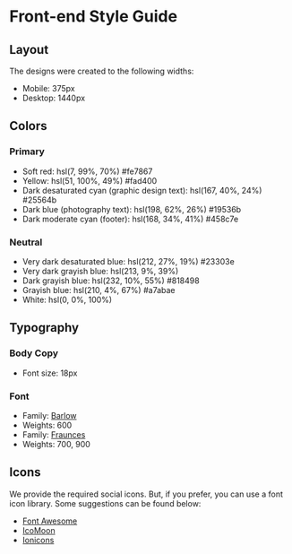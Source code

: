 # Front-end Style Guide

## Layout

The designs were created to the following widths:

- Mobile: 375px
- Desktop: 1440px

## Colors

### Primary

- Soft red: hsl(7, 99%, 70%) #fe7867
- Yellow: hsl(51, 100%, 49%) #fad400
- Dark desaturated cyan (graphic design text): hsl(167, 40%, 24%) #25564b
- Dark blue (photography text): hsl(198, 62%, 26%) #19536b
- Dark moderate cyan (footer): hsl(168, 34%, 41%) #458c7e

### Neutral

- Very dark desaturated blue: hsl(212, 27%, 19%) #23303e
- Very dark grayish blue: hsl(213, 9%, 39%)
- Dark grayish blue: hsl(232, 10%, 55%) #818498
- Grayish blue: hsl(210, 4%, 67%) #a7abae
- White: hsl(0, 0%, 100%)

## Typography

### Body Copy

- Font size: 18px

### Font

- Family: [Barlow](https://fonts.google.com/specimen/Barlow)
- Weights: 600
- Family: [Fraunces](https://fonts.google.com/specimen/Fraunces)
- Weights: 700, 900

## Icons

We provide the required social icons. But, if you prefer, you can use a font icon library. Some suggestions can be found below:

- [Font Awesome](https://fontawesome.com)
- [IcoMoon](https://icomoon.io)
- [Ionicons](https://ionicons.com)

